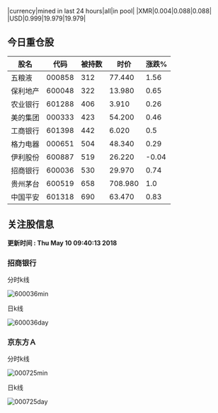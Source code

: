 |currency|mined in last 24 hours|all|in pool|
|XMR|0.004|0.088|0.088|
|USD|0.999|19.979|19.979|

## 今日重仓股 

|股名|代码|被持数|时价|涨跌%|
|---|---|---|---|---|
|五粮液|000858|312|77.440|1.56|
|保利地产|600048|322|13.980|0.65|
|农业银行|601288|406|3.910|0.26|
|美的集团|000333|423|54.200|0.46|
|工商银行|601398|442|6.020|0.5|
|格力电器|000651|504|48.340|0.29|
|伊利股份|600887|519|26.220|-0.04|
|招商银行|600036|530|29.970|0.74|
|贵州茅台|600519|658|708.980|1.0|
|中国平安|601318|690|63.470|0.83|

## 关注股信息
**更新时间 : Thu May 10 09:40:13 2018**
### 招商银行 
分时k线

![600036min](http://image.sinajs.cn/newchart/min/n/sh600036.gif)

日k线

![600036day](http://image.sinajs.cn/newchart/daily/n/sh600036.gif)

### 京东方Ａ 
分时k线

![000725min](http://image.sinajs.cn/newchart/min/n/sz000725.gif)

日k线

![000725day](http://image.sinajs.cn/newchart/daily/n/sz000725.gif)

